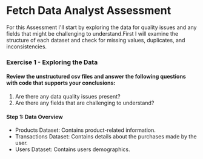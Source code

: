 # Fetch Data Analyst Assessment
For this Assessment I'll start by exploring the data for quality issues and any fields that might be challenging to understand.First I will examine the structure of each dataset and check for missing values, duplicates, and inconsistencies.
### Exercise 1 - Exploring the Data
#### Review the unstructured csv files and answer the following questions with code that supports your conclusions:
1. Are there any data quality issues present?
2. Are there any fields that are challenging to understand?
#### Step 1: Data Overview
* Products Dataset: Contains product-related information.
* Transactions Dataset: Contains details about the purchases made by the user.
* Users Dataset: Contains users demographics.
